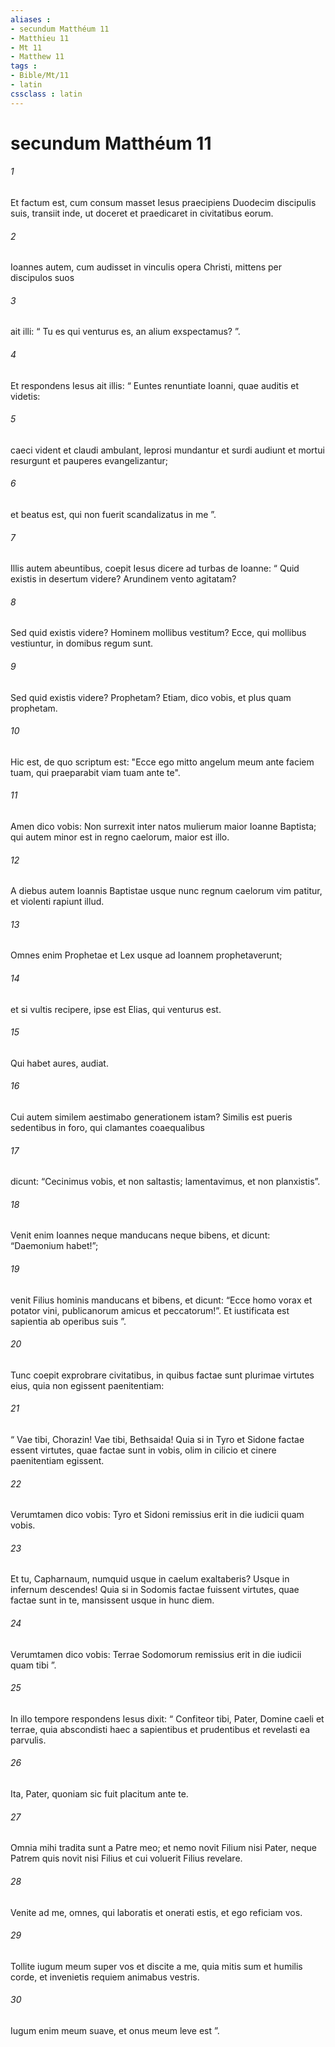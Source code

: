 ```yaml
---
aliases : 
- secundum Matthéum 11
- Matthieu 11
- Mt 11
- Matthew 11
tags : 
- Bible/Mt/11
- latin
cssclass : latin
---
```


# secundum Matthéum 11

###### 1
Et factum est, cum consum masset Iesus praecipiens Duodecim discipulis suis, transiit inde, ut doceret et praedicaret in civitatibus eorum.
###### 2
Ioannes autem, cum audisset in vinculis opera Christi, mittens per discipulos suos 
###### 3
ait illi: “ Tu es qui venturus es, an alium exspectamus? ”. 
###### 4
Et respondens Iesus ait illis: “ Euntes renuntiate Ioanni, quae auditis et videtis: 
###### 5
caeci vident et claudi ambulant, leprosi mundantur et surdi audiunt et mortui resurgunt et pauperes evangelizantur; 
###### 6
et beatus est, qui non fuerit scandalizatus in me ”. 
###### 7
Illis autem abeuntibus, coepit Iesus dicere ad turbas de Ioanne: “ Quid existis in desertum videre? Arundinem vento agitatam? 
###### 8
Sed quid existis videre? Hominem mollibus vestitum? Ecce, qui mollibus vestiuntur, in domibus regum sunt. 
###### 9
Sed quid existis videre? Prophetam? Etiam, dico vobis, et plus quam prophetam.
###### 10
Hic est, de quo scriptum est: "Ecce ego mitto angelum meum ante faciem tuam, qui praeparabit viam tuam ante te".
###### 11
Amen dico vobis: Non surrexit inter natos mulierum maior Ioanne Baptista; qui autem minor est in regno caelorum, maior est illo. 
###### 12
A diebus autem Ioannis Baptistae usque nunc regnum caelorum vim patitur, et violenti rapiunt illud. 
###### 13
Omnes enim Prophetae et Lex usque ad Ioannem prophetaverunt; 
###### 14
et si vultis recipere, ipse est Elias, qui venturus est. 
###### 15
Qui habet aures, audiat.
###### 16
Cui autem similem aestimabo generationem istam? Similis est pueris sedentibus in foro, qui clamantes coaequalibus 
###### 17
dicunt: “Cecinimus vobis, et non saltastis; lamentavimus, et non planxistis”.
###### 18
Venit enim Ioannes neque manducans neque bibens, et dicunt: “Daemonium habet!”; 
###### 19
venit Filius hominis manducans et bibens, et dicunt: “Ecce homo vorax et potator vini, publicanorum amicus et peccatorum!”. Et iustificata est sapientia ab operibus suis ”.
###### 20
Tunc coepit exprobrare civitatibus, in quibus factae sunt plurimae virtutes eius, quia non egissent paenitentiam: 
###### 21
“ Vae tibi, Chorazin! Vae tibi, Bethsaida! Quia si in Tyro et Sidone factae essent virtutes, quae factae sunt in vobis, olim in cilicio et cinere paenitentiam egissent. 
###### 22
Verumtamen dico vobis: Tyro et Sidoni remissius erit in die iudicii quam vobis. 
###### 23
Et tu, Capharnaum, numquid usque in caelum exaltaberis? Usque in infernum descendes! Quia si in Sodomis factae fuissent virtutes, quae factae sunt in te, mansissent usque in hunc diem. 
###### 24
Verumtamen dico vobis: Terrae Sodomorum remissius erit in die iudicii quam tibi ”.
###### 25
In illo tempore respondens Iesus dixit: “ Confiteor tibi, Pater, Domine caeli et terrae, quia abscondisti haec a sapientibus et prudentibus et revelasti ea parvulis. 
###### 26
Ita, Pater, quoniam sic fuit placitum ante te. 
###### 27
Omnia mihi tradita sunt a Patre meo; et nemo novit Filium nisi Pater, neque Patrem quis novit nisi Filius et cui voluerit Filius revelare.
###### 28
Venite ad me, omnes, qui laboratis et onerati estis, et ego reficiam vos. 
###### 29
Tollite iugum meum super vos et discite a me, quia mitis sum et humilis corde, et invenietis requiem animabus vestris. 
###### 30
Iugum enim meum suave, et onus meum leve est ”.

